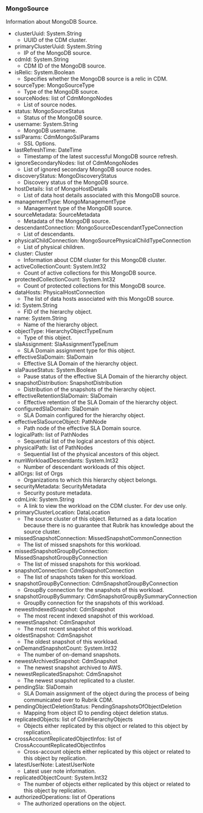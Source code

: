 ### MongoSource
Information about MongoDB Source.

- clusterUuid: System.String
  - UUID of the CDM cluster.
- primaryClusterUuid: System.String
  - IP of the MongoDB source.
- cdmId: System.String
  - CDM ID of the MongoDB source.
- isRelic: System.Boolean
  - Specifies whether the MongoDB source is a relic in CDM.
- sourceType: MongoSourceType
  - Type of the MongoDB source.
- sourceNodes: list of CdmMongoNodes
  - List of source nodes.
- status: MongoSourceStatus
  - Status of the MongoDB source.
- username: System.String
  - MongoDB username.
- sslParams: CdmMongoSslParams
  - SSL Options.
- lastRefreshTime: DateTime
  - Timestamp of the latest successful MongoDB source refresh.
- ignoreSecondaryNodes: list of CdmMongoNodes
  - List of ignored secondary MongoDB source nodes.
- discoveryStatus: MongoDiscoveryStatus
  - Discovery status of the MongoDB source.
- hostDetails: list of MongoHostDetails
  - List of data host details associated with this MongoDB source.
- managementType: MongoManagementType
  - Management type of the MongoDB source.
- sourceMetadata: SourceMetadata
  - Metadata of the MongoDB source.
- descendantConnection: MongoSourceDescendantTypeConnection
  - List of descendants.
- physicalChildConnection: MongoSourcePhysicalChildTypeConnection
  - List of physical children.
- cluster: Cluster
  - Information about CDM cluster for this MongoDB cluster.
- activeCollectionCount: System.Int32
  - Count of active collections for this MongoDB source.
- protectedCollectionCount: System.Int32
  - Count of protected collections for this MongoDB source.
- dataHosts: PhysicalHostConnection
  - The list of data hosts associated with this MongoDB source.
- id: System.String
  - FID of the hierarchy object.
- name: System.String
  - Name of the hierarchy object.
- objectType: HierarchyObjectTypeEnum
  - Type of this object.
- slaAssignment: SlaAssignmentTypeEnum
  - SLA Domain assignment type for this object.
- effectiveSlaDomain: SlaDomain
  - Effective SLA Domain of the hierarchy object.
- slaPauseStatus: System.Boolean
  - Pause status of the effective SLA Domain of the hierarchy object.
- snapshotDistribution: SnapshotDistribution
  - Distribution of the snapshots of the hierarchy object.
- effectiveRetentionSlaDomain: SlaDomain
  - Effective retention of the SLA Domain of the hierarchy object.
- configuredSlaDomain: SlaDomain
  - SLA Domain configured for the hierarchy object.
- effectiveSlaSourceObject: PathNode
  - Path node of the effective SLA Domain source.
- logicalPath: list of PathNodes
  - Sequential list of the logical ancestors of this object.
- physicalPath: list of PathNodes
  - Sequential list of the physical ancestors of this object.
- numWorkloadDescendants: System.Int32
  - Number of descendant workloads of this object.
- allOrgs: list of Orgs
  - Organizations to which this hierarchy object belongs.
- securityMetadata: SecurityMetadata
  - Security posture metadata.
- cdmLink: System.String
  - A link to view the workload on the CDM cluster. For dev use only.
- primaryClusterLocation: DataLocation
  - The source cluster of this object. Returned as a data location because there is no guarantee that Rubrik has knowledge about the source cluster.
- missedSnapshotConnection: MissedSnapshotCommonConnection
  - The list of missed snapshots for this workload.
- missedSnapshotGroupByConnection: MissedSnapshotGroupByConnection
  - The list of missed snapshots for this workload.
- snapshotConnection: CdmSnapshotConnection
  - The list of snapshots taken for this workload.
- snapshotGroupByConnection: CdmSnapshotGroupByConnection
  - GroupBy connection for the snapshots of this workload.
- snapshotGroupBySummary: CdmSnapshotGroupBySummaryConnection
  - GroupBy connection for the snapshots of this workload.
- newestIndexedSnapshot: CdmSnapshot
  - The most recent indexed snapshot of this workload.
- newestSnapshot: CdmSnapshot
  - The most recent snapshot of this workload.
- oldestSnapshot: CdmSnapshot
  - The oldest snapshot of this workload.
- onDemandSnapshotCount: System.Int32
  - The number of on-demand snapshots.
- newestArchivedSnapshot: CdmSnapshot
  - The newest snapshot archived to AWS.
- newestReplicatedSnapshot: CdmSnapshot
  - The newest snapshot replicated to a cluster.
- pendingSla: SlaDomain
  - SLA Domain assignment of the object during the process of being communicated over to Rubrik CDM.
- pendingObjectDeletionStatus: PendingSnapshotsOfObjectDeletion
  - Mapping from object ID to pending object deletion status.
- replicatedObjects: list of CdmHierarchyObjects
  - Objects either replicated by this object or related to this object by replication.
- crossAccountReplicatedObjectInfos: list of CrossAccountReplicatedObjectInfos
  - Cross-account objects either replicated by this object or related to this object by replication.
- latestUserNote: LatestUserNote
  - Latest user note information.
- replicatedObjectCount: System.Int32
  - The number of objects either replicated by this object or related to this object by replication.
- authorizedOperations: list of Operations
  - The authorized operations on the object.
